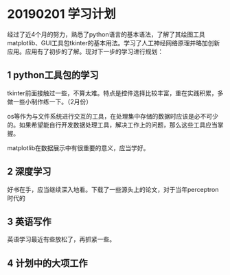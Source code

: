 # 20190201 学习计划

经过了近4个月的努力，熟悉了python语言的基本语法，了解了其绘图工具matplotlib、GUI工具包tkinter的基本用法。学习了人工神经网络原理并略加创新应用。应用有了初步的了解。现对下一步的学习进行规划：

## 1 python工具包的学习

tkinter前面接触过一些，不算太难。特点是控件选择比较丰富，重在实践积累，多做一些小制作练一下。（2月份）

os等作为与文件系统进行交互的工具，在处理集中存储的数据时应该是必不可少的。如果希望能自行开发数据处理工具，解决工作上的问题，那么这些工具应当掌握。

matplotlib在数据展示中有很重要的意义，应当学好。



## 2 深度学习

好书在手，应当继续深入地看。下载了一些源头上的论文，对于当年perceptron时代的



## 3 英语写作

英语学习最近有些放松了，再抓紧一些。



## 4 计划中的大项工作







